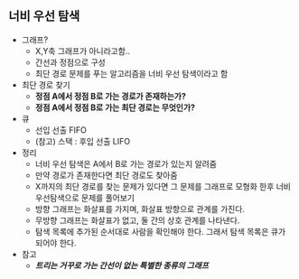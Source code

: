 ## 너비 우선 탐색
- 그래프?
  - X,Y축 그래프가 아니라고함..
  - 간선과 정점으로 구성
  - 최단 경로 문제를 푸는 알고리즘을 너비 우선 탐색이라고 함
- 최단 경로 찾기
  - **정점 A에서 정점 B로 가는 경로가 존재하는가?**
  - **정점 A에서 정점 B로 가는 최단 경로는 무엇인가?**
- 큐
  - 선입 선출 FIFO
  - (참고) 스택 : 후입 선출 LIFO
- 정리
  - 너비 우선 탐색은 A에서 B로 가는 경로가 있는지 알려줌
  - 만약 경로가 존재한다면 최단 경로도 찾아줌
  - X까지의 최단 경로를 찾는 문제가 있다면 그 문제를 그래프로 모형화 한후 너비 우선탐색으로 문제를 풀어보기
  - 방향 그래프는 화살표를 가지며, 화살표 방향으로 관계를 가진다.
  - 무방향 그래프는 화살표가 없고, 둘 간의 상호 관계를 나타낸다.
  - 탐색 목록에 추가된 순서대로 사람을 확인해야 한다. 그래서 탐색 목록은 큐가 되어야 한다.
- 참고
  - **_트리는 거꾸로 가는 간선이 없는 특별한 종류의 그래프_**